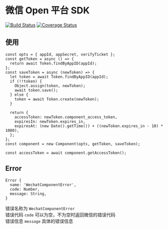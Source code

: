 # 微信 Open 平台 SDK

[![Build Status](https://travis-ci.org/iamcc/wechat-open.svg?branch=master)](https://travis-ci.org/iamcc/wechat-open)
[![Coverage Status](https://coveralls.io/repos/github/iamcc/wechat-open/badge.svg?branch=master)](https://coveralls.io/github/iamcc/wechat-open?branch=master)

## 使用
```
const opts = { appId, appSecret, verifyTicket };
const getToken = async () => {
  return await Token.findByAppID(appId);
};
const saveToken = async (newToken) => {
  let token = await Token.findByAppID(appId);
  if (!!token) {
    Object.assign(token, newToken);
    await token.save();
  } else {
    token = await Token.create(newToken);
  }

  return {
    accessToken: newToken.component_access_token,
    expiresIn: newToken.expires_in,
    expiresAt: (new Date().getTime()) + ((newToken.expires_in - 10) * 1000),
  };
};
const component = new Component(opts, getToken, saveToken);

const accessToken = await component.getAccessToken();
```

## Error
```
Error {
  name: 'WechatComponentError',
  code: Number,
  message: String,
}
```

错误名称为 `WechatComponentError`  
错误代码 `code` 可以为空，不为空时返回微信的错误代码  
错误信息 `message` 具体的错误信息